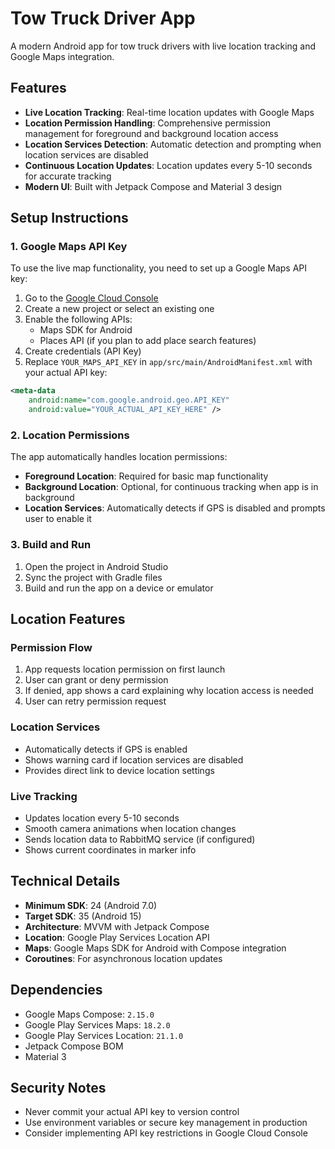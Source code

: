 # Tow Truck Driver App

A modern Android app for tow truck drivers with live location tracking and Google Maps integration.

## Features

- **Live Location Tracking**: Real-time location updates with Google Maps
- **Location Permission Handling**: Comprehensive permission management for foreground and background location access
- **Location Services Detection**: Automatic detection and prompting when location services are disabled
- **Continuous Location Updates**: Location updates every 5-10 seconds for accurate tracking
- **Modern UI**: Built with Jetpack Compose and Material 3 design

## Setup Instructions

### 1. Google Maps API Key

To use the live map functionality, you need to set up a Google Maps API key:

1. Go to the [Google Cloud Console](https://console.cloud.google.com/)
2. Create a new project or select an existing one
3. Enable the following APIs:
   - Maps SDK for Android
   - Places API (if you plan to add place search features)
4. Create credentials (API Key)
5. Replace `YOUR_MAPS_API_KEY` in `app/src/main/AndroidManifest.xml` with your actual API key:

```xml
<meta-data
    android:name="com.google.android.geo.API_KEY"
    android:value="YOUR_ACTUAL_API_KEY_HERE" />
```

### 2. Location Permissions

The app automatically handles location permissions:
- **Foreground Location**: Required for basic map functionality
- **Background Location**: Optional, for continuous tracking when app is in background
- **Location Services**: Automatically detects if GPS is disabled and prompts user to enable it

### 3. Build and Run

1. Open the project in Android Studio
2. Sync the project with Gradle files
3. Build and run the app on a device or emulator

## Location Features

### Permission Flow
1. App requests location permission on first launch
2. User can grant or deny permission
3. If denied, app shows a card explaining why location access is needed
4. User can retry permission request

### Location Services
- Automatically detects if GPS is enabled
- Shows warning card if location services are disabled
- Provides direct link to device location settings

### Live Tracking
- Updates location every 5-10 seconds
- Smooth camera animations when location changes
- Sends location data to RabbitMQ service (if configured)
- Shows current coordinates in marker info

## Technical Details

- **Minimum SDK**: 24 (Android 7.0)
- **Target SDK**: 35 (Android 15)
- **Architecture**: MVVM with Jetpack Compose
- **Location**: Google Play Services Location API
- **Maps**: Google Maps SDK for Android with Compose integration
- **Coroutines**: For asynchronous location updates

## Dependencies

- Google Maps Compose: `2.15.0`
- Google Play Services Maps: `18.2.0`
- Google Play Services Location: `21.1.0`
- Jetpack Compose BOM
- Material 3

## Security Notes

- Never commit your actual API key to version control
- Use environment variables or secure key management in production
- Consider implementing API key restrictions in Google Cloud Console
